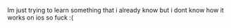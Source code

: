 Im just trying to learn something that i already know but i dont know how it works on ios so fuck :(
